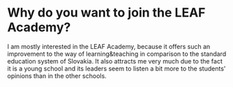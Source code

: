 # Why do you want to join the LEAF Academy?

I am mostly interested in the LEAF Academy, because it offers such an improvement to the way of learning&teaching in comparison to the standard education system of Slovakia. It also attracts me very much due to the fact it is a young school and its leaders seem to listen a bit more to the students' opinions than in the other schools.
